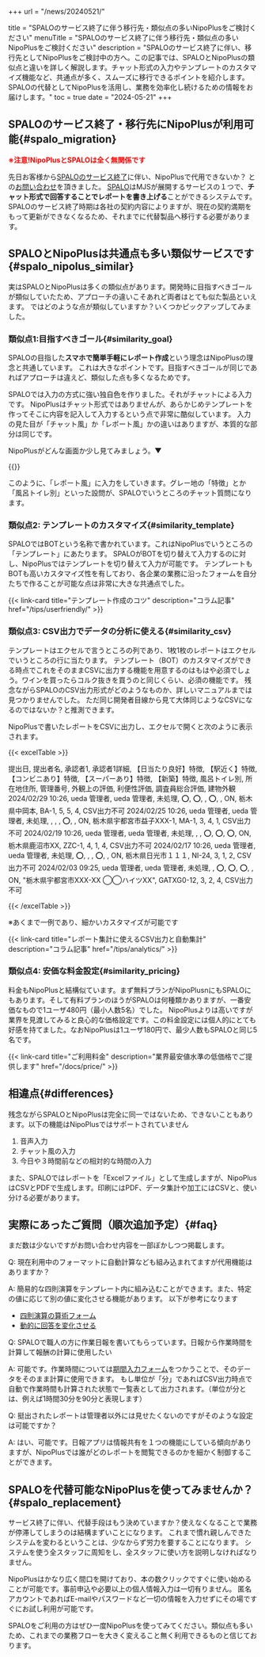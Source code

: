 +++
url = "/news/20240521/"

title = "SPALOのサービス終了に伴う移行先・類似点の多いNipoPlusをご検討ください"
menuTitle = "SPALOのサービス終了に伴う移行先・類似点の多いNipoPlusをご検討ください"
description = "SPALOのサービス終了に伴い、移行先としてNipoPlusをご検討中の方へ。この記事では、SPALOとNipoPlusの類似点と違いを詳しく解説します。チャット形式の入力やテンプレートのカスタマイズ機能など、共通点が多く、スムーズに移行できるポイントを紹介します。SPALOの代替としてNipoPlusを活用し、業務を効率化し続けるための情報をお届けします。"
toc = true
date = "2024-05-21"
+++

## SPALOのサービス終了・移行先にNipoPlusが利用可能{#spalo_migration}

<div style="color:red;font-weight:bold">※注意!NipoPlusとSPALOは全く無関係です</div>

先日お客様から[SPALOのサービス終了](https://www.mjs.co.jp/news/news_2024/2024032900/)に伴い、NipoPlusで代用できないか？ との<a href="/others/inquery/">お問い合わせ</a>を頂きました。
[SPALO](https://spalo.jp/)はMJSが展開するサービスの１つで、**チャット形式で回答することでレポートを書き上げる**ことができるシステムです。
SPALOのサービス終了時期は各社の契約内容によりますが、現在の契約満期をもって更新ができなくなるため、それまでに代替製品へ移行する必要があります。

## SPALOとNipoPlusは共通点も多い類似サービスです{#spalo_nipolus_similar}

実はSPALOとNipoPlusは多くの類似点があります。開発時に目指すべきゴールが類似していたため、アプローチの違いこそあれど両者はとても似た製品といえます。
ではどのような点が類似していますか？いくつかピックアップしてみました。

### 類似点1:目指すべきゴール{#similarity_goal}

SPALOの目指した**スマホで簡単手軽にレポート作成**という理念はNipoPlusの理念と共通しています。
これは大きなポイントです。目指すべきゴールが同じであればアプローチは違えど、類似した点も多くなるためです。

SPALOでは入力の方式に強い独自色を作りました。それがチャットによる入力です。
NipoPlusはチャット形式ではありませんが、あらかじめテンプレートを作ってそこに内容を記入して入力するという点で非常に酷似しています。
入力の見た目が「チャット風」か「レポート風」かの違いはありますが、本質的な部分は同じです。

NipoPlusがどんな画面か少し見てみましょう。▼

{{<icatch filename="write-report" msg="テンプレートに沿って日報を書き上げる"  alice="ok">}}

このように、「レポート風」に入力をしていきます。グレー地の「特徴」とか「風呂トイレ別」といった設問が、SPALOでいうところのチャット質問になります。

### 類似点2: テンプレートのカスタマイズ{#similarity_template}

SPALOではBOTという名称で書かれています。これはNipoPlusでいうところの「テンプレート」にあたります。
SPALOがBOTを切り替えて入力するのに対し、NipoPlusではテンプレートを切り替えて入力が可能です。
テンプレートもBOTも高いカスタマイズ性を有しており、各企業の業務に沿ったフォームを自分たちで作ることが可能な点は非常に大きな共通点でした。

{{< link-card title="テンプレート作成のコツ" description="コラム記事"  href="/tips/userfriendly/" >}}

### 類似点3: CSV出力でデータの分析に使える{#similarity_csv}

テンプレートはエクセルで言うところの列であり、1枚1枚のレポートはエクセルでいうところの行に当たります。
テンプレート（BOT）のカスタマイズができる時点でこれをそのままCSVに出力する機能を用意するのはもはや必須でしょう。ワインを買ったらコルク抜きを買うのと同じくらい、必須の機能です。
残念ながらSPALOのCSV出力形式がどのようなものか、詳しいマニュアルまでは見つかりませんでした。
ただ同じ開発者目線から見て大体同じようなCSVになるのではないか？と推測できます。

NipoPlusで書いたレポートをCSVに出力し、エクセルで開くと次のように表示されます。

{{< excelTable >}}

提出日, 提出者名, 承認者1, 承認者1詳細, 【日当たり良好】特徴, 【駅近く】特徴, 【コンビニあり】特徴, 【スーパーあり】特徴, 【新築】特徴, 風呂トイレ別, 所在地住所, 管理番号, 外観上の評価, 利便性評価, 調査員総合評価, 建物外観
2024/02/29 10:26, ueda 管理者, ueda 管理者, 未処理, ⭕, ⭕, , ⭕, , ON, 栃木県中岡本, BA-1, 5, 5, 4, CSV出力不可
2024/02/25 10:26, ueda 管理者, ueda 管理者, 未処理, , , , ⭕, , ON, 栃木県宇都宮市益子XXX-1, MA-1, 3, 4, 1, CSV出力不可
2024/02/19 10:26, ueda 管理者, ueda 管理者, 未処理, , , ⭕, ⭕, ⭕, ON, 栃木県鹿沼市XX, ZZC-1, 4, 1, 4, CSV出力不可
2024/02/17 10:26, ueda 管理者, ueda 管理者, 未処理, ⭕, , , ⭕, , ON, 栃木県日光市１１１, NI-24, 3, 1, 2, CSV出力不可
2024/02/03 09:25, ueda 管理者, ueda 管理者, 未処理, , ⭕, ⭕, ⭕, , ON, "栃木県宇都宮市XXX-XX ◯◯ハイツXX", GATXG0-12, 3, 2, 4, CSV出力不可

{{< /excelTable >}}

※あくまで一例であり、細かいカスタマイズが可能です

{{< link-card title="レポート集計に使えるCSV出力と自動集計" description="コラム記事"  href="/tips/analytics/" >}}

### 類似点4: 安価な料金設定{#similarity_pricing}

料金もNipoPlusと結構似ています。まず無料プランがNipoPlusnにもSPALOにもあります。そして有料プランのほうがSPALOは何種類かありますが、一番安価なもので1ユーザ480円（最小人数5名）でした。
NipoPlusよりは高いですが業界を見渡してみると良心的な価格設定です。この料金設定には個人的にとても好感を持てました。なおNipoPlusは1ユーザ180円で、最少人数もSPALOと同じ5名です。

{{< link-card title="ご利用料金" description="業界最安値水準の低価格でご提供します" href="/docs/price/" >}}

## 相違点{#differences}

残念ながらSPALOとNipoPlusは完全に同一ではないため、できないこともあります。以下の機能はNipoPlusではサポートされていません

1. 音声入力
2. チャット風の入力
3. 今日や３時間前などの相対的な時間の入力

また、SPALOではレポートを「Excelファイル」として生成しますが、NipoPlusはCSVとPDFで生成します。印刷にはPDF、データ集計や加工にはCSVと、使い分ける必要があります。

## 実際にあったご質問（順次追加予定）{#faq}

まだ数は少ないですがお問い合わせ内容を一部ぼかしつつ掲載します。

Q:
現在利用中のフォーマットに自動計算なども組み込まれてますが代用機能はありますか？

A:
簡易的な四則演算をテンプレート内に組み込むことができます。また、特定の値に応じて別の値に変化させる機能があります。
以下が参考になります

- [四則演算の算術フォーム](/docs/template/digital/#calc)
- [動的に回答を変化させる](/docs/template/selects/#dinamic_switch_select)

Q:
SPALOで職人の方に作業日報を書いてもらっています。日報から作業時間を計算して報酬の計算に使用したい

A:
可能です。作業時間については[期間入力フォーム](/docs/template/date_time/#range)をつかうことで、そのデータをそのまま計算に使用できます。
もし単位が「分」であればCSV出力時点で自動で作業時間も計算された状態で一覧表として出力されます。（単位が分とは、例えば1時間30分を90分と表現します）

Q:
挺出されたレポートは管理者以外には見せたくないのですがそのような設定は可能ですか？

A:
はい、可能です。日報アプリは情報共有を１つの機能にしている傾向がありますが、NipoPlusでは誰がどのレポートを閲覧できるのかを細かく制御することができます。

## SPALOを代替可能なNipoPlusを使ってみませんか？{#spalo_replacement}

サービス終了に伴い、代替手段はもう決めていますか？使えなくなることで業務が停滞してしまうのは結構まずいことになります。
これまで慣れ親しんできたシステムを変わるということは、少なからず労力を要することになります。
システムを使う全スタッフに周知をし、全スタッフに使い方を説明しなければなりません。

NipoPlusはかなり広く間口を開けており、本の数クリックですぐに使い始めることが可能です。事前申込や必要以上の個人情報入力は一切有りません。
匿名アカウントであればE-mailやパスワードなど一切の情報を入力せずにその場ですぐにお試し利用が可能です。

SPALOをご利用の方はぜひ一度NipoPlusを使ってみてください。類似点も多いため、これまでの業務フローを大きく変えること無く利用できるものと信じております。
